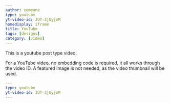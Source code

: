 ```yaml
---
author: someone
type: youtube
yt-video-id: JUT-3jGyjoM
homedisplay: iframe
title: YouTube
tags: [designs]
category: [video]
---
```

This is a youtube post type video.

For a YouTube video, no embedding code is required, it all works through the video ID. A featured image is not needed, as the video thumbnail will be used.

```yml
---
type: youtube
yt-video-id: JUT-3jGyjoM
---
```
